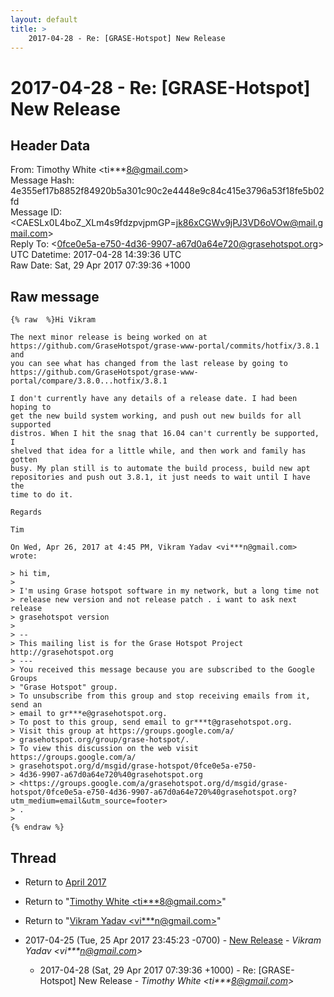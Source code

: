 ```yaml
---
layout: default
title: >
    2017-04-28 - Re: [GRASE-Hotspot] New Release
---
```


# 2017-04-28 - Re: [GRASE-Hotspot] New Release

## Header Data

From: Timothy White \<ti***8@gmail.com\><br>
Message Hash: 4e355ef17b8852f84920b5a301c90c2e4448e9c84c415e3796a53f18fe5b02fd<br>
Message ID: \<CAESLx0L4boZ_XLm4s9fdzpvjpmGP=jk86xCGWv9jPJ3VD6oVOw@mail.gmail.com\><br>
Reply To: \<0fce0e5a-e750-4d36-9907-a67d0a64e720@grasehotspot.org\><br>
UTC Datetime: 2017-04-28 14:39:36 UTC<br>
Raw Date: Sat, 29 Apr 2017 07:39:36 +1000<br>

## Raw message

```
{% raw  %}Hi Vikram

The next minor release is being worked on at
https://github.com/GraseHotspot/grase-www-portal/commits/hotfix/3.8.1 and
you can see what has changed from the last release by going to
https://github.com/GraseHotspot/grase-www-portal/compare/3.8.0...hotfix/3.8.1

I don't currently have any details of a release date. I had been hoping to
get the new build system working, and push out new builds for all supported
distros. When I hit the snag that 16.04 can't currently be supported, I
shelved that idea for a little while, and then work and family has gotten
busy. My plan still is to automate the build process, build new apt
repositories and push out 3.8.1, it just needs to wait until I have the
time to do it.

Regards

Tim

On Wed, Apr 26, 2017 at 4:45 PM, Vikram Yadav <vi***n@gmail.com>
wrote:

> hi tim,
>
> I'm using Grase hotspot software in my network, but a long time not
> release new version and not release patch . i want to ask next release
> grasehotspot version
>
> --
> This mailing list is for the Grase Hotspot Project http://grasehotspot.org
> ---
> You received this message because you are subscribed to the Google Groups
> "Grase Hotspot" group.
> To unsubscribe from this group and stop receiving emails from it, send an
> email to gr***e@grasehotspot.org.
> To post to this group, send email to gr***t@grasehotspot.org.
> Visit this group at https://groups.google.com/a/
> grasehotspot.org/group/grase-hotspot/.
> To view this discussion on the web visit https://groups.google.com/a/
> grasehotspot.org/d/msgid/grase-hotspot/0fce0e5a-e750-
> 4d36-9907-a67d0a64e720%40grasehotspot.org
> <https://groups.google.com/a/grasehotspot.org/d/msgid/grase-hotspot/0fce0e5a-e750-4d36-9907-a67d0a64e720%40grasehotspot.org?utm_medium=email&utm_source=footer>
> .
>
{% endraw %}
```

## Thread

+ Return to [April 2017](/archive/2017/04)

+ Return to "[Timothy White <ti***8<span>@</span>gmail.com>](/authors/ti___8_at_gmail_com)"
+ Return to "[Vikram Yadav <vi***n<span>@</span>gmail.com>](/authors/vi___n_at_gmail_com)"

+ 2017-04-25 (Tue, 25 Apr 2017 23:45:23 -0700) - [New Release](/archive/2017/04/502351896740d07df8d74de00fe3c8d0e0cf1b13450b05c54a6959885b0aa1dc) - _Vikram Yadav \<vi***n@gmail.com\>_
  + 2017-04-28 (Sat, 29 Apr 2017 07:39:36 +1000) - Re: [GRASE-Hotspot] New Release - _Timothy White \<ti***8@gmail.com\>_

